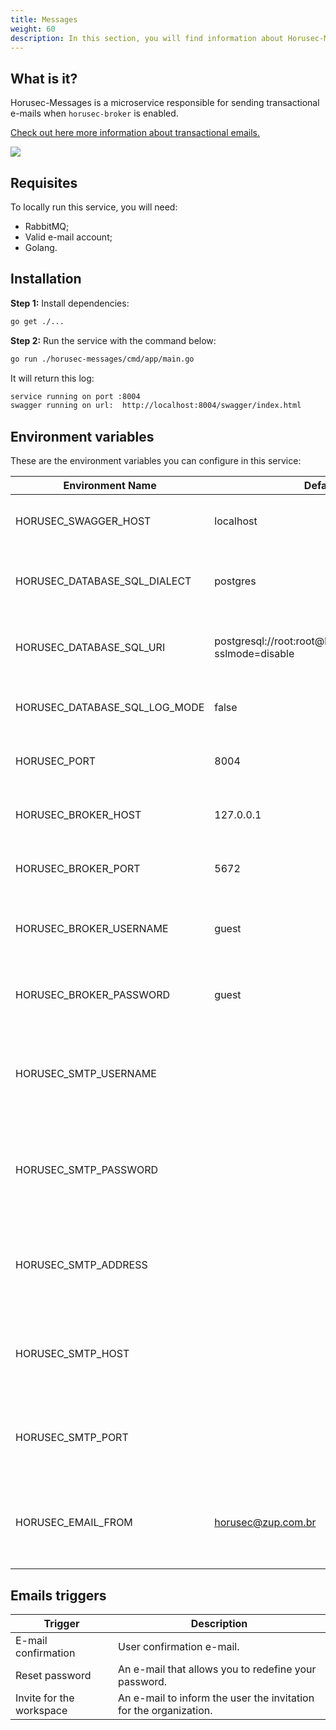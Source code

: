 ```yaml
---
title: Messages
weight: 60
description: In this section, you will find information about Horusec-Messages service. 
---
```


## **What is it?**

 Horusec-Messages is a microservice responsible for sending transactional e-mails when `horusec-broker` is enabled. 

[Check out here more information about transactional emails.](https:/postmarkapp.com/blog/what-is-transactional-email-and-how-is-it-used)

![](/docs/ptbr/web/services/messages/0-arquitecture.jpg)

## **Requisites**
To locally run this service, you will need: 
* RabbitMQ;
* Valid e-mail account;
* Golang.

## **Installation**

**Step 1:** Install dependencies: 

```bash
go get ./...
```

**Step 2:** Run the service with the command below:


```bash
go run ./horusec-messages/cmd/app/main.go
```

It will return this log:

```bash
service running on port :8004
swagger running on url:  http://localhost:8004/swagger/index.html
```

## **Environment variables**
These are the environment variables you can configure in this service: 

| Environment Name                            | Default Value         | Description                  |
|---------------------------------------------|-----------------------|------------------------------|
| HORUSEC_SWAGGER_HOST             | localhost                                                        | This environment variable gets which swagger host will be available.| 
| HORUSEC_DATABASE_SQL_DIALECT     | postgres                                                         | This environment variable gets the dialect to connet POSTGRES database. |
| HORUSEC_DATABASE_SQL_URI         | postgresql://root:root@localhost:5432/horusec_db?sslmode=disable | This environment variable gets the URI to connect to POSTGRES database. |
| HORUSEC_DATABASE_SQL_LOG_MODE    | false                                                            | This environment variable gets the value to enable POSTGREs logs. |
| HORUSEC_PORT                     | 8004                                                             | This environment variable gets the port the service will start. |
| HORUSEC_BROKER_HOST              | 127.0.0.1                                                        | This environment variable gets a host to connect to RABBITMQ broker. | 
| HORUSEC_BROKER_PORT              | 5672                                                             | This environment variable gets the port to connect to  RABBITMQ broker. |
| HORUSEC_BROKER_USERNAME          | guest                                                            | This environment variable gets the user name to connect to RABBITMQ broker. |
| HORUSEC_BROKER_PASSWORD          | guest                                                            | This environment variable gets the password to connect to RABBITMQ broker. |
| HORUSEC_SMTP_USERNAME            |                         | This environment variable gets o `username` para conectar no serviço de e-mail. Exemplo usando gsuite como host `user@gmail.com` |
| HORUSEC_SMTP_PASSWORD            |                         | This environment variable gets the `password` to connect to the e-mail service. For example using gsuite as a host `Y0urS!r0ng#P@ssw0rd` |
| HORUSEC_SMTP_ADDRESS             |                         | This environment variable gets the `address` to connect the e-mail service. For example using gsuite as a host `smtp.gmail.com` |
| HORUSEC_SMTP_HOST                |                         | This environment variable gets the `host` to connect the e-mail service. For example using gsuite as a host `smtp.gmail.com` |
| HORUSEC_SMTP_PORT                |                         | This environment variable gets the `port` to connect the e-mail service. For example using gsuite as a host `587` |
| HORUSEC_EMAIL_FROM               | horusec@zup.com.br      | This environment variable gets the user original e-mail to send the e-mail. If you are using other e-mail, change here. |

## **Emails triggers**

| Trigger                   | Description                                                                   |
|---------------------------|-------------------------------------------------------------------------------|
|  E-mail confirmation   | User confirmation e-mail.                     |
| Reset password           | An e-mail that allows you to redefine your password.                   |
| Invite for the workspace | An e-mail to inform the user the invitation for the organization. |

